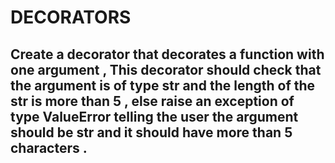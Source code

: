 # DECORATORS


## Create a decorator that decorates a function with one argument , This decorator should check that the argument is of type str and the length of the str is more than 5 , else raise an exception of type ValueError telling the user the argument should be str and it should have more than 5 characters .
